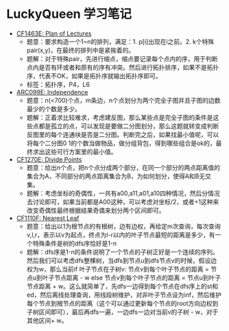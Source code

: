 # LuckyQueen 学习笔记

+ [CF1463E: Plan of Lectures](https://codeforces.com/contest/1463/problem/E)
	+ 题意：要求构造一个1~n的排列，满足：1. p[i]出现在i之前。2. k个特殊pair(x,y)，在最终的排列中是紧挨着的。
	+ 题解：对于特殊pair，先进行缩点，缩点要记录每个点内的序，用于判断点内是否有环或者和原有的序有冲突。然后进行拓扑排序，如果不是拓扑序，代表不OK，如果是拓扑序就输出拓扑序即可。
	+ 标签：拓扑序，P4，L6
+ [ARC099E: Independence](https://atcoder.jp/contests/arc099/tasks/arc099_c)
    + 题意：n(<700)个点，m条边，n个点划分为两个完全子图并且子图的边数最少的个数是多少。
    + 题解：正着求比较难求，考虑建反图，那么某些点是完全子图的条件是这些点都是孤立的点，可以发现是要做二分图划分，那么这题就转变成判断反图里的每个连通块是否是二分图。判断完之后，如果找最小值呢，可以将每个二分图0 1的个数当做物品，做分组背包，得到哪些组合是ok的，最终求出这些可行方案里的最小值。
+ [CF1270E: Divide Points](https://codeforces.com/contest/1270/problem/E)
	+ 题意：给出n个点，把n个点分成两个部分，在同一个部分的两点距离值的集合为A，不同部分的两点距离集合为B，为如何划分，使得A和B无交集。
	+ 题解：考虑坐标的奇偶性，一共有a00,a11,a01,a10四种情况，然后分情况去讨论即可，如果当前都是A00这种，可以考虑对坐标/2，或者+1这种来改变奇偶性最终根据结果奇偶来划分两个区间即可。
+ [CF1110F: Nearest Leaf](https://codeforces.com/contest/1110/problem/F)
	+ 题意：给出以1为根节点的有根树，边有边权，再给定m次查询，每次查询v,l,r，表示以v为起点，终点为l-r以内的叶子节点最短的距离是多少，有一个特殊条件是树的dfs序恰好是1-n
	+ 题解：dfs序是1-n的条件说明了一个节点的子树正好是一个连续的序列。然后我们可以考虑dfs整棵树，当dfs到节点u到dfs节点v的时候，假设边权为w，那么当前if 叶子节点在子树v: 节点v到每个叶子节点的距离 = 节点u到叶子节点距离 - w else 节点v到每个叶子节点的距离 = 节点u到叶子节点距离 + w。这么就简单了，先dfs一边得到每个节点在dfs序上的st和ed，然后离线处理查询，用线段树维护，对非叶子节点设为inf，然后维护每个节点到根节点的距离（这个可以通过更新每个节点的root方向边权到子树区间即可），最后再dfs一遍，一边dfs一边对当前v的子树 - w，对于其他区间+ w。
